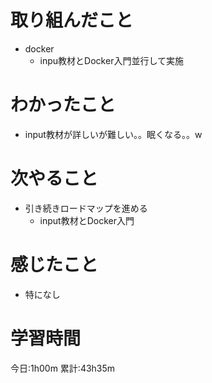 # 取り組んだこと
  - docker
    - inpu教材とDocker入門並行して実施

# わかったこと
  - input教材が詳しいが難しい。。眠くなる。。w

# 次やること
  - 引き続きロードマップを進める
    - input教材とDocker入門

# 感じたこと
  - 特になし

# 学習時間
今日:1h00m
累計:43h35m
